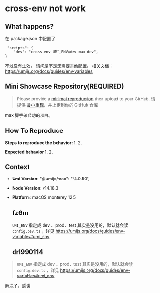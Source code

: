 # cross-env not work

  <!--
感谢您向我们反馈问题，为了高效的解决问题，我们期望你能提供以下信息：
-->

## What happens?

<!-- A clear and concise description of what the bug is. -->
<!-- 清晰的描述下遇到的问题。-->

在 package.json 中配置了

```
 "scripts": {
    "dev": "cross-env UMI_ENV=dev max dev",
}
```

不过没有生效， 请问是不是还需要其他配置。
相关文档： https://umijs.org/docs/guides/env-variables

## Mini Showcase Repository(REQUIRED)

> Please provide a [minimal reproduction](https://stackoverflow.com/help/minimal-reproducible-example) then upload to your GitHub. 请提供 [最小重现](https://stackoverflow.com/help/minimal-reproducible-example)，并上传到你的 GitHub 仓库

max 脚手架启动的项目。

<!-- 为节约大家的时间，无复现步骤的 ISSUE 会被关闭，提供之后再 REOPEN -->
<!-- YOUR_REPOSITORY_URL on github or stackbliz -->

## How To Reproduce

**Steps to reproduce the behavior:** 1. 2.

**Expected behavior** 1. 2.

<!-- 请提供复现链接/步骤，错误日志以及相关配置 -->

## Context

- **Umi Version**:
  "@umijs/max": "^4.0.50",
- **Node Version**:
  v14.18.3
- **Platform**:
  macOS monterey 12.5

  ## fz6m

  `UMI_ENV` 指定成 dev 、prod、test 其实是没用的，默认就会读 `config.dev.ts` ，详见 https://umijs.org/docs/guides/env-variables#umi_env

  ## drl990114

> `UMI_ENV` 指定成 dev 、prod、test 其实是没用的，默认就会读 `config.dev.ts` ，详见 https://umijs.org/docs/guides/env-variables#umi_env

解决了，感谢
